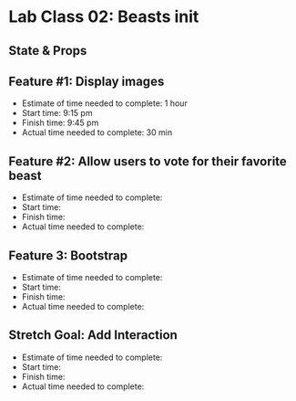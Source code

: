 # Lab Class 02: Beasts init

## State & Props

## Feature #1: Display images

- Estimate of time needed to complete: 1 hour
- Start time: 9:15 pm
- Finish time: 9:45 pm
- Actual time needed to complete: 30 min

## Feature #2: Allow users to vote for their favorite beast

- Estimate of time needed to complete:
- Start time:
- Finish time:
- Actual time needed to complete:

## Feature 3: Bootstrap

- Estimate of time needed to complete:
- Start time:
- Finish time:
- Actual time needed to complete:

## Stretch Goal: Add Interaction

- Estimate of time needed to complete:
- Start time:
- Finish time:
- Actual time needed to complete:
